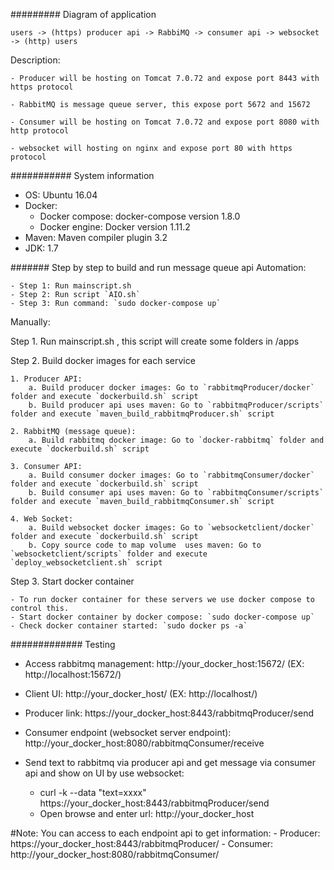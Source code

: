 
######### Diagram of application

    users -> (https) producer api -> RabbiMQ -> consumer api -> websocket -> (http) users


Description:

    - Producer will be hosting on Tomcat 7.0.72 and expose port 8443 with https protocol

    - RabbitMQ is message queue server, this expose port 5672 and 15672

    - Consumer will be hosting on Tomcat 7.0.72 and expose port 8080 with http protocol

    - websocket will hosting on nginx and expose port 80 with https protocol


########### System information

- OS: Ubuntu 16.04
- Docker:
    - Docker compose: docker-compose version 1.8.0
    - Docker engine: Docker version 1.11.2
- Maven: Maven compiler plugin 3.2
- JDK: 1.7


####### Step by step to build and run message queue api
Automation:

    - Step 1: Run mainscript.sh
    - Step 2: Run script `AIO.sh`
    - Step 3: Run command: `sudo docker-compose up`

Manually:

Step 1. Run mainscript.sh , this script will create some folders in /apps

Step 2. Build docker images for each service

    1. Producer API:
        a. Build producer docker images: Go to `rabbitmqProducer/docker` folder and execute `dockerbuild.sh` script
        b. Build producer api uses maven: Go to `rabbitmqProducer/scripts` folder and execute `maven_build_rabbitmqProducer.sh` script

    2. RabbitMQ (message queue):
        a. Build rabbitmq docker image: Go to `docker-rabbitmq` folder and execute `dockerbuild.sh` script

    3. Consumer API:
        a. Build consumer docker images: Go to `rabbitmqConsumer/docker` folder and execute `dockerbuild.sh` script
        b. Build consumer api uses maven: Go to `rabbitmqConsumer/scripts` folder and execute `maven_build_rabbitmqConsumer.sh` script

    4. Web Socket:
        a. Build websocket docker images: Go to `websocketclient/docker` folder and execute `dockerbuild.sh` script
        b. Copy source code to map volume  uses maven: Go to `websocketclient/scripts` folder and execute `deploy_websocketclient.sh` script

Step 3. Start docker container

    - To run docker container for these servers we use docker compose to control this.
    - Start docker container by docker compose: `sudo docker-compose up`
    - Check docker container started: `sudo docker ps -a` 


############# Testing

- Access rabbitmq management: http://your_docker_host:15672/ (EX: http://localhost:15672/)
- Client UI: http://your_docker_host/ (EX: http://localhost/)
- Producer link: https://your_docker_host:8443/rabbitmqProducer/send
- Consumer endpoint (websocket server endpoint): http://your_docker_host:8080/rabbitmqConsumer/receive
- Send text to rabbitmq via producer api and get message via consumer api and show on UI by use websocket:

   - curl -k --data "text=xxxx" https://your_docker_host:8443/rabbitmqProducer/send
   - Open browse and enter url: http://your_docker_host

#Note: You can access to each endpoint api to get information:
    - Producer: https://your_docker_host:8443/rabbitmqProducer/
    - Consumer: http://your_docker_host:8080/rabbitmqConsumer/
      
